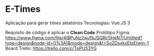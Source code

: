 # E-Times

Aplicação para gerar times aleatórios
Tecnologias: Vue.JS 3

Requisito de código é aplicar o **Clean Code**
Protótipo Figma: https://www.figma.com/file/4IBPuNz2wJfbJSQRc5HeN7/Untitled?type=design&node-id=0%3A1&mode=design&t=SoZDsxkxEtsEtwjn-1  
Board Trello: https://trello.com/c/TpPU53YG
